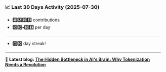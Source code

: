 <!--START_STATS-->
### 📈 Last 30 Days Activity (2025-07-30)  
- **1️⃣5️⃣0️⃣2️⃣** contributions  
- **5️⃣0️⃣•0️⃣7️⃣** per day
---
- **6️⃣0️⃣** day streak!
---
📝 **Latest blog:** [**The Hidden Bottleneck in AI's Brain: Why Tokenization Needs a Revolution**](https://andriak.com/blog/tokenization-revolution)
<!--END_STATS-->
